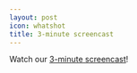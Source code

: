 ```yaml
---
layout: post
icon: whatshot
title: 3-minute screencast
---
```


Watch our [3-minute screencast](/#screencast)!